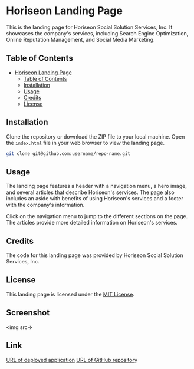 

# Horiseon Landing Page

This is the landing page for Horiseon Social Solution Services, Inc. It showcases the company's services, including Search Engine Optimization, Online Reputation Management, and Social Media Marketing.

## Table of Contents

- [Horiseon Landing Page](#horiseon-landing-page)
  - [Table of Contents](#table-of-contents)
  - [Installation](#installation)
  - [Usage](#usage)
  - [Credits](#credits)
  - [License](#license)

## Installation

Clone the repository or download the ZIP file to your local machine. Open the `index.html` file in your web browser to view the landing page.

```sh
git clone git@github.com:username/repo-name.git
```

## Usage

The landing page features a header with a navigation menu, a hero image, and several articles that describe Horiseon's services. The page also includes an aside with benefits of using Horiseon's services and a footer with the company's information.

Click on the navigation menu to jump to the different sections on the page. The articles provide more detailed information on Horiseon's services.

## Credits

The code for this landing page was provided by Horiseon Social Solution Services, Inc.

## License

This landing page is licensed under the [MIT License](https://opensource.org/licenses/MIT).

## Screenshot

<img src=>

## Link

<a href="https://markthos.github.io/challenge1/">URL of deployed application</a>
<a href="https://github.com/markthos/challenge1.git">URL of GitHub repository</a>